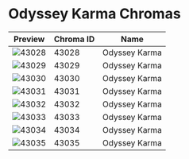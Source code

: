 # Odyssey Karma Chromas

| Preview | Chroma ID | Name |
|---------|-----------|------|
| ![43028](https://raw.communitydragon.org/latest/plugins/rcp-be-lol-game-data/global/default/v1/champion-chroma-images/43/43028.png) | 43028 | Odyssey Karma |
| ![43029](https://raw.communitydragon.org/latest/plugins/rcp-be-lol-game-data/global/default/v1/champion-chroma-images/43/43029.png) | 43029 | Odyssey Karma |
| ![43030](https://raw.communitydragon.org/latest/plugins/rcp-be-lol-game-data/global/default/v1/champion-chroma-images/43/43030.png) | 43030 | Odyssey Karma |
| ![43031](https://raw.communitydragon.org/latest/plugins/rcp-be-lol-game-data/global/default/v1/champion-chroma-images/43/43031.png) | 43031 | Odyssey Karma |
| ![43032](https://raw.communitydragon.org/latest/plugins/rcp-be-lol-game-data/global/default/v1/champion-chroma-images/43/43032.png) | 43032 | Odyssey Karma |
| ![43033](https://raw.communitydragon.org/latest/plugins/rcp-be-lol-game-data/global/default/v1/champion-chroma-images/43/43033.png) | 43033 | Odyssey Karma |
| ![43034](https://raw.communitydragon.org/latest/plugins/rcp-be-lol-game-data/global/default/v1/champion-chroma-images/43/43034.png) | 43034 | Odyssey Karma |
| ![43035](https://raw.communitydragon.org/latest/plugins/rcp-be-lol-game-data/global/default/v1/champion-chroma-images/43/43035.png) | 43035 | Odyssey Karma |